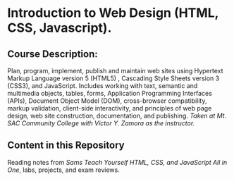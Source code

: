 # Introduction to Web Design (HTML, CSS, Javascript).
## Course Description:
Plan, program, implement, publish and maintain web sites using Hypertext Markup Language version 5 (HTML5) , Cascading Style Sheets version 3 (CSS3), and JavaScript. Includes working with text, semantic and multimedia objects, tables, forms, Application Programming Interfaces (APIs), Document Object Model (DOM), cross-browser compatibility, markup validation, client-side interactivity, and principles of web page design, web site construction, documentation, and publishing.
*Taken at Mt. SAC Community College with Victor Y. Zamora as the instructor.*
## Content in this Repository
Reading notes from *Sams Teach Yourself HTML, CSS, and JavaScript All in One*, labs, projects, and exam reviews. 
